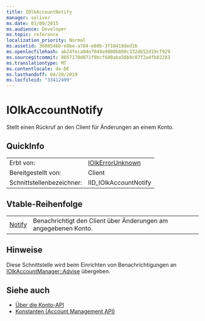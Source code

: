 ```yaml
---
title: IOlkAccountNotify
manager: soliver
ms.date: 03/09/2015
ms.audience: Developer
ms.topic: reference
localization_priority: Normal
ms.assetid: 360854bb-e9be-a784-e80b-3f18418ded1b
ms.openlocfilehash: ab24feca84e7049a9800b860c332db52d19cf929
ms.sourcegitcommit: 8657170d071f9bcf680aba50b9c07f2a4fb82283
ms.translationtype: MT
ms.contentlocale: de-DE
ms.lasthandoff: 04/28/2019
ms.locfileid: "33412499"
---
```

# <a name="iolkaccountnotify"></a>IOlkAccountNotify

Stellt einen Rückruf an den Client für Änderungen an einem Konto.
  
## <a name="quick-info"></a>QuickInfo

|||
|:-----|:-----|
|Erbt von:  <br/> |[IOlkErrorUnknown](iolkerrorunknown.md) <br/> |
|Bereitgestellt von:  <br/> | Client  <br/> |
|Schnittstellenbezeichner:  <br/> |IID_IOlkAccountNotify  <br/> |
   
## <a name="vtable-order"></a>Vtable-Reihenfolge

|||
|:-----|:-----|
|[Notify](iolkaccountnotify-notify.md) <br/> |Benachrichtigt den Client über Änderungen am angegebenen Konto.  <br/> |
   
## <a name="remarks"></a>Hinweise

Diese Schnittstelle wird beim Einrichten von Benachrichtigungen an [IOlkAccountManager::Advise](iolkaccountmanager-advise.md) übergeben. 
  
## <a name="see-also"></a>Siehe auch

- [Über die Konto-API](about-the-account-management-api.md) 
- [Konstanten (Account Management API)](constants-account-management-api.md)

